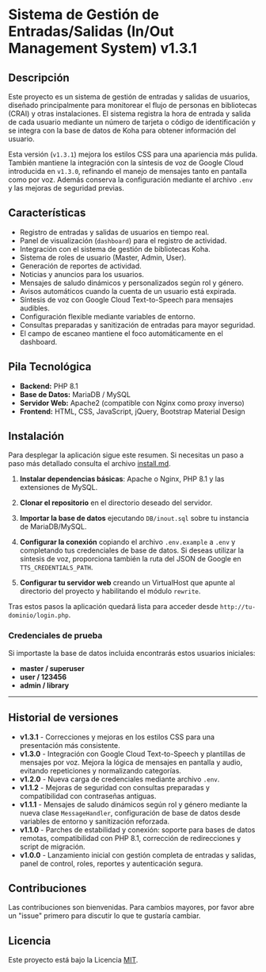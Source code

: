 # Sistema de Gestión de Entradas/Salidas (In/Out Management System) v1.3.1

## Descripción

Este proyecto es un sistema de gestión de entradas y salidas de usuarios, diseñado principalmente para monitorear el flujo de personas en bibliotecas (CRAI) y otras instalaciones. El sistema registra la hora de entrada y salida de cada usuario mediante un número de tarjeta o código de identificación y se integra con la base de datos de Koha para obtener información del usuario.

Esta versión (`v1.3.1`) mejora los estilos CSS para una apariencia más pulida. También mantiene la integración con la síntesis de voz de Google Cloud introducida en `v1.3.0`, refinando el manejo de mensajes tanto en pantalla como por voz. Además conserva la configuración mediante el archivo `.env` y las mejoras de seguridad previas.

## Características

* Registro de entradas y salidas de usuarios en tiempo real.
* Panel de visualización (`dashboard`) para el registro de actividad.
* Integración con el sistema de gestión de bibliotecas Koha.
* Sistema de roles de usuario (Master, Admin, User).
* Generación de reportes de actividad.
* Noticias y anuncios para los usuarios.
* Mensajes de saludo dinámicos y personalizados según rol y género.
* Avisos automáticos cuando la cuenta de un usuario está expirada.
* Síntesis de voz con Google Cloud Text-to-Speech para mensajes audibles.
* Configuración flexible mediante variables de entorno.
* Consultas preparadas y sanitización de entradas para mayor seguridad.
* El campo de escaneo mantiene el foco automáticamente en el dashboard.

## Pila Tecnológica

* **Backend:** PHP 8.1
* **Base de Datos:** MariaDB / MySQL
* **Servidor Web:** Apache2 (compatible con Nginx como proxy inverso)
* **Frontend:** HTML, CSS, JavaScript, jQuery, Bootstrap Material Design


## Instalación

Para desplegar la aplicación sigue este resumen. Si necesitas un paso a paso más detallado consulta el archivo [install.md](install.md).

1. **Instalar dependencias básicas**: Apache o Nginx, PHP 8.1 y las extensiones de MySQL.
2. **Clonar el repositorio** en el directorio deseado del servidor.
3. **Importar la base de datos** ejecutando `DB/inout.sql` sobre tu instancia de MariaDB/MySQL.
4. **Configurar la conexión** copiando el archivo `.env.example` a `.env` y completando tus credenciales de base de datos.
   Si deseas utilizar la síntesis de voz, proporciona también la ruta del JSON de Google en `TTS_CREDENTIALS_PATH`.

5. **Configurar tu servidor web** creando un VirtualHost que apunte al directorio del proyecto y habilitando el módulo `rewrite`.

Tras estos pasos la aplicación quedará lista para acceder desde `http://tu-dominio/login.php`.

### Credenciales de prueba

Si importaste la base de datos incluida encontrarás estos usuarios iniciales:

- **master / superuser**
- **user / 123456**
- **admin / library**

---
## Historial de versiones

- **v1.3.1** - Correcciones y mejoras en los estilos CSS para una presentación más consistente.
- **v1.3.0** - Integración con Google Cloud Text-to-Speech y plantillas de mensajes por voz. Mejora la lógica de mensajes en pantalla y audio, evitando repeticiones y normalizando categorías.
- **v1.2.0** - Nueva carga de credenciales mediante archivo `.env`.
- **v1.1.2** - Mejoras de seguridad con consultas preparadas y compatibilidad con contraseñas antiguas.
- **v1.1.1** - Mensajes de saludo dinámicos según rol y género mediante la nueva clase `MessageHandler`, configuración de base de datos desde variables de entorno y sanitización reforzada.
- **v1.1.0** - Parches de estabilidad y conexión: soporte para bases de datos remotas, compatibilidad con PHP 8.1, corrección de redirecciones y script de migración.
- **v1.0.0** - Lanzamiento inicial con gestión completa de entradas y salidas, panel de control, roles, reportes y autenticación segura.


## Contribuciones

Las contribuciones son bienvenidas. Para cambios mayores, por favor abre un "issue" primero para discutir lo que te gustaría cambiar.

## Licencia

Este proyecto está bajo la Licencia [MIT](https://choosealicense.com/licenses/mit/).
